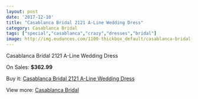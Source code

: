 ```yaml
---
layout: post
date: '2017-12-10'
title: "Casablanca Bridal 2121 A-Line Wedding Dress"
category: Casablanca Bridal
tags: ["special","casablanca","crazy","dresses","bridal"]
image: http://img.eudances.com/1100-thickbox_default/casablanca-bridal-2121-a-line-wedding-dress.jpg
---
```

Casablanca Bridal 2121 A-Line Wedding Dress

On Sales: **$362.99**
<a href="https://www.eudances.com/en/casablanca-bridal/393-casablanca-bridal-2121-a-line-wedding-dress.html"><amp-img layout="responsive" width="600" height="600" src="//img.eudances.com/1100-thickbox_default/casablanca-bridal-2121-a-line-wedding-dress.jpg" alt="Casablanca Bridal 2121 A-Line Wedding Dress 0" /></a>
<a href="https://www.eudances.com/en/casablanca-bridal/393-casablanca-bridal-2121-a-line-wedding-dress.html"><amp-img layout="responsive" width="600" height="600" src="//img.eudances.com/1102-thickbox_default/casablanca-bridal-2121-a-line-wedding-dress.jpg" alt="Casablanca Bridal 2121 A-Line Wedding Dress 1" /></a>
<a href="https://www.eudances.com/en/casablanca-bridal/393-casablanca-bridal-2121-a-line-wedding-dress.html"><amp-img layout="responsive" width="600" height="600" src="//img.eudances.com/1101-thickbox_default/casablanca-bridal-2121-a-line-wedding-dress.jpg" alt="Casablanca Bridal 2121 A-Line Wedding Dress 2" /></a>

Buy it: [Casablanca Bridal 2121 A-Line Wedding Dress](https://www.eudances.com/en/casablanca-bridal/393-casablanca-bridal-2121-a-line-wedding-dress.html "Casablanca Bridal 2121 A-Line Wedding Dress")

View more: [Casablanca Bridal](https://www.eudances.com/en/4-casablanca-bridal "Casablanca Bridal")